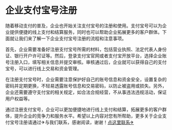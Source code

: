 # 企业支付宝号注册

随着移动支付的普及，企业也开始关注支付宝号的注册和使用。支付宝号可以为企业提供便捷的线上支付和结算服务，同时也可以帮助企业拓展更多的客户群体。下面就让我们来了解一下企业支付宝号注册的流程和注意事项。

首先，企业需要准备好注册支付宝号所需的材料，包括营业执照、法定代表人身份证、银行开户许可证等。然后，登录支付宝官网或者支付宝开放平台，选择企业账号注册入口，填写相关信息并提交审核。审核通过后，企业就可以获得自己的支付宝号，可以进行线上交易和资金管理。

在注册支付宝号时，企业需要注意保护好自己的账号信息和资金安全，设置复杂的密码并定期更换，不轻易透露账号信息和交易密码，以防止被盗用或损失。另外，企业还需要遵守支付宝的相关规定，如合法合规经营，不从事违法违规活动，保证用户权益等。

通过注册支付宝号，企业可以更加便捷地进行线上支付和结算，拓展更多的客户群体，提升企业的竞争力和服务水平。希望以上内容对您有所帮助，更多关于企业支付宝号注册请通过✈与我们联系，感谢阅读，谢谢！[点这里联系✈](https://add.k02.cc)